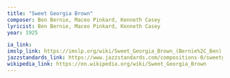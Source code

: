 ```yaml
---
title: "Sweet Georgia Brown"
composer: Ben Bernie, Maceo Pinkard, Kenneth Casey
lyricist: Ben Bernie, Maceo Pinkard, Kenneth Casey
year: 1925

ia_link:
imslp_link: https://imslp.org/wiki/Sweet_Georgia_Brown_(Bernie%2C_Ben)
jazzstandards_link: https://www.jazzstandards.com/compositions-0/sweetgeorgiabrown.htm
wikipedia_link: https://en.wikipedia.org/wiki/Sweet_Georgia_Brown
---
```

